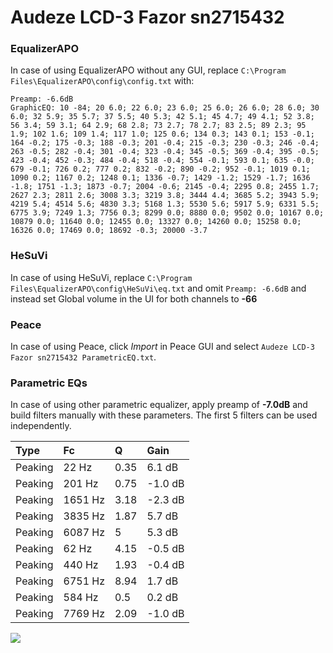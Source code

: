 # Audeze LCD-3 Fazor sn2715432

### EqualizerAPO
In case of using EqualizerAPO without any GUI, replace `C:\Program Files\EqualizerAPO\config\config.txt`
with:
```
Preamp: -6.6dB
GraphicEQ: 10 -84; 20 6.0; 22 6.0; 23 6.0; 25 6.0; 26 6.0; 28 6.0; 30 6.0; 32 5.9; 35 5.7; 37 5.5; 40 5.3; 42 5.1; 45 4.7; 49 4.1; 52 3.8; 56 3.4; 59 3.1; 64 2.9; 68 2.8; 73 2.7; 78 2.7; 83 2.5; 89 2.3; 95 1.9; 102 1.6; 109 1.4; 117 1.0; 125 0.6; 134 0.3; 143 0.1; 153 -0.1; 164 -0.2; 175 -0.3; 188 -0.3; 201 -0.4; 215 -0.3; 230 -0.3; 246 -0.4; 263 -0.5; 282 -0.4; 301 -0.4; 323 -0.4; 345 -0.5; 369 -0.4; 395 -0.5; 423 -0.4; 452 -0.3; 484 -0.4; 518 -0.4; 554 -0.1; 593 0.1; 635 -0.0; 679 -0.1; 726 0.2; 777 0.2; 832 -0.2; 890 -0.2; 952 -0.1; 1019 0.1; 1090 0.2; 1167 0.2; 1248 0.1; 1336 -0.7; 1429 -1.2; 1529 -1.7; 1636 -1.8; 1751 -1.3; 1873 -0.7; 2004 -0.6; 2145 -0.4; 2295 0.8; 2455 1.7; 2627 2.3; 2811 2.6; 3008 3.3; 3219 3.8; 3444 4.4; 3685 5.2; 3943 5.9; 4219 5.4; 4514 5.6; 4830 3.3; 5168 1.3; 5530 5.6; 5917 5.9; 6331 5.5; 6775 3.9; 7249 1.3; 7756 0.3; 8299 0.0; 8880 0.0; 9502 0.0; 10167 0.0; 10879 0.0; 11640 0.0; 12455 0.0; 13327 0.0; 14260 0.0; 15258 0.0; 16326 0.0; 17469 0.0; 18692 -0.3; 20000 -3.7
```

### HeSuVi
In case of using HeSuVi, replace `C:\Program Files\EqualizerAPO\config\HeSuVi\eq.txt` and omit `Preamp:
-6.6dB` and instead set Global volume in the UI for both channels to **-66**

### Peace
In case of using Peace, click *Import* in Peace GUI and select `Audeze LCD-3 Fazor sn2715432 ParametricEQ.txt`.

### Parametric EQs
In case of using other parametric equalizer, apply preamp of **-7.0dB** and build filters manually with
these parameters. The first 5 filters can be used independently.

| Type    | Fc      |    Q | Gain    |
|:--------|:--------|:-----|:--------|
| Peaking | 22 Hz   | 0.35 | 6.1 dB  |
| Peaking | 201 Hz  | 0.75 | -1.0 dB |
| Peaking | 1651 Hz | 3.18 | -2.3 dB |
| Peaking | 3835 Hz | 1.87 | 5.7 dB  |
| Peaking | 6087 Hz | 5    | 5.3 dB  |
| Peaking | 62 Hz   | 4.15 | -0.5 dB |
| Peaking | 440 Hz  | 1.93 | -0.4 dB |
| Peaking | 6751 Hz | 8.94 | 1.7 dB  |
| Peaking | 584 Hz  | 0.5  | 0.2 dB  |
| Peaking | 7769 Hz | 2.09 | -1.0 dB |

![](https://raw.githubusercontent.com/jaakkopasanen/AutoEq/master/results/innerfidelity/sbaf-serious/Audeze%20LCD-3%20Fazor%20sn2715432/Audeze%20LCD-3%20Fazor%20sn2715432.png)